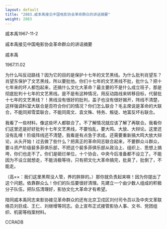 ```yaml
---
layout: default
title: "2883.戚本禹接见中国电影协会革命群众的讲话摘要"
weight: 2883
---
```


戚本禹1967-11-2

戚本禹接见中国电影协会革命群众的讲话摘要

戚本禹

1967.11.02

为什么叫反动路线？因为它的目的是保护十七年的文艺黑线。为什么批判肖望东？肖望东保护了文艺黑线，所以要批他。你们十七年的文艺黑线不批，批什么？把十七年来的坏人都包起来，还搞什么文化大革命？最主要的不是什么成立班子，那是彻底批判十七年的文艺黑线。是不是有这种情况，用反动路线来转移目标，代替批十七年的文艺黑线？！黑线没有很好的批判，盖子也没有很好揭开，阵线不清楚，这样强调科室大联合是否符合你们的情况？你们怎么联合？毛主席说是革命的大联合，不能同郑雪菜联合，不能同周文、袁文殊、特务、叛徒、地富反坏右联合。

我看了一些材料，像这些坏人都联合了。不了解情况就应该了解了再联合。我看你们这里还是好好批判十七年文艺黑线，不要怕乱，要大鸣、大放、大辩论。这里还没有乱哩！阶级阵线还不清楚，我看是有点急于求成。还需要重新搞大鸣大放大辩论，从头开始！过去做了些什么？把真正的革命同志联合起来，不要群众斗群众，要斗资产阶级裴多菲俱乐部，不把这个裴多菲俱乐部从政治上、组织上、思想上搞垮，你们也走不了。你们是砸烂单位，十个协会，中央今后准备都不设立了。不能因为不设立就想走，不能消极等待，只有把文化大革命搞完，批臭了，批倒了，不能走。

（高××：我们这里黑帮没人管，养的胖胖的。）那你就负责起来嘛！因为你提出了这个问题。依靠群众么！你们的队伍要很好清理。先建立一个由少数人组成的积极分子队伍，把队伍清理好，影协文化大革命才有希望。

陪同戚本禹同志来影协接见革命群众的还有北京卫戍区刘付司令员以及中央文革联络员刘巨成、王仁、刘继增等同志。会上宣布正式接管影协人事、文书、党团组织、机密等档案材料。

CCRADB

